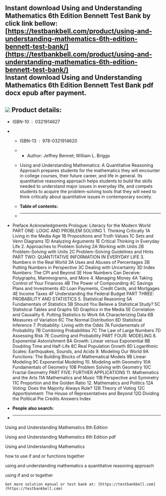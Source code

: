 Instant download **Using and Understanding Mathematics 6th Edition Bennett Test Bank** by click link bellow:  
[https://testbankbell.com/product/using-and-understanding-mathematics-6th-edition-bennett-test-bank/](https://testbankbell.com/product/using-and-understanding-mathematics-6th-edition-bennett-test-bank/)  
**Instant download Using and Understanding Mathematics 6th Edition Bennett Test Bank pdf docx epub after payment.**
-------------------------------------------------------------------------------------------------------------------


![](https://testbankbell.com/wp-content/uploads/2023/05/using-understanding-mathematics-6th-edition-bennett-test-bank.jpg)
**Product details:**
--------------------


* ISBN-10 ‏ : ‎ 0321914627
* * ISBN-13 ‏ : ‎ 978-0321914620
  * * Author: Jeffrey Bennet; William L. Briggs
   
  * Using and Understanding Mathematics: A Quantitative Reasoning Approach prepares students for the mathematics they will encounter in college courses, their future career, and life in general. Its quantitative reasoning approach helps students to build the skills needed to understand major issues in everyday life, and compels students to acquire the problem-solving tools that they will need to think critically about quantitative issues in contemporary society.
  * **Table of contents:**
  * ----------------------
 
* Preface Acknowledgments Prologue: Literacy for the Modern World PART ONE: LOGIC AND PROBLEM SOLVING 1. Thinking Critically 1A Living in the Media Age 1B Propositions and Truth Values 1C Sets and Venn Diagrams 1D Analyzing Arguments 1E Critical Thinking in Everyday Life 2. Approaches to Problem Solving 2A Working with Units 2B Problem-Solving with Units 2C Problem-Solving Guidelines and Hints PART TWO: QUANTITATIVE INFORMATION IN EVERYDAY LIFE 3. Numbers in the Real World 3A Uses and Abuses of Percentages 3B Putting Numbers in Perspective 3C Dealing with Uncertainty 3D Index Numbers: The CPI and Beyond 3E How Numbers Can Deceive: Polygraphs, Mammograms, and More 4. Managing Money 4A Taking Control of Your Finances 4B The Power of Compounding 4C Savings Plans and Investments 4D Loan Payments, Credit Cards, and Mortgages 4E Income Taxes 4F Understanding the Federal Budget PART THREE: PROBABILITY AND STATISTICS 5. Statistical Reasoning 5A Fundamentals of Statistics 5B Should You Believe a Statistical Study? 5C Statistical Tables and Graphs 5D Graphics in the Media 5E Correlation and Causality 6. Putting Statistics to Work 6A Characterizing Data 6B Measures of Variation 6C The Normal Distribution 6D Statistical Inference 7. Probability: Living with the Odds 7A Fundamentals of Probability 7B Combining Probabilities 7C The Law of Large Numbers 7D Assessing Risk 7E Counting and Probability PART FOUR: MODELING 8. Exponential Astonishment 8A Growth: Linear versus Exponential 8B Doubling Time and Half-Life 8C Real Population Growth 8D Logarithmic Scales: Earthquakes, Sounds, and Acids 9. Modeling Our World 9A Functions: The Building Blocks of Mathematical Models 9B Linear Modeling 9C Exponential Modeling 10. Modeling with Geometry 10A Fundamentals of Geometry 10B Problem Solving with Geometry 10C Fractal Geometry PART FIVE: FURTHER APPLICATIONS 11. Mathematics and the Arts 11A Mathematics and Music 11B Perspective and Symmetry 11C Proportion and the Golden Ratio 12. Mathematics and Politics 12A Voting: Does the Majority Always Rule? 12B Theory of Voting 12C Apportionment: The House of Representatives and Beyond 12D Dividing the Political Pie Credits Answers Index
* **People also search:**
* -----------------------

Using and Understanding Mathematics 6th Edition

Using and Understanding Mathematics 6th Edition pdf

Using and Understanding Mathematics

how to use if and or functions together

using and understanding mathematics a quantitative reasoning approach

using if and or together


    Get more solution manual or test bank at: [https://testbankbell.com](https://testbankbell.com)
